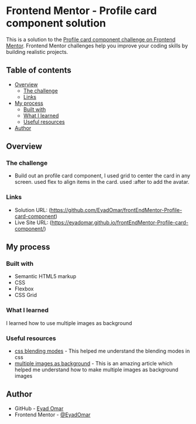 # Frontend Mentor - Profile card component solution

This is a solution to the [Profile card component challenge on Frontend Mentor](https://www.frontendmentor.io/challenges/profile-card-component-cfArpWshJ). Frontend Mentor challenges help you improve your coding skills by building realistic projects.

## Table of contents

- [Overview](#overview)
  - [The challenge](#the-challenge)
  - [Links](#links)
- [My process](#my-process)
  - [Built with](#built-with)
  - [What I learned](#what-i-learned)
  - [Useful resources](#useful-resources)
- [Author](#author)

## Overview

### The challenge

- Build out an profile card component, I used grid to center the card in any screen. used flex to align items in the card. used :after to add the avatar.

### Links

- Solution URL: (https://github.com/EyadOmar/frontEndMentor-Profile-card-component)
- Live Site URL: (https://eyadomar.github.io/frontEndMentor-Profile-card-component/)

## My process

### Built with

- Semantic HTML5 markup
- CSS
- Flexbox
- CSS Grid

### What I learned

I learned how to use multiple images as background

### Useful resources

- [css blending modes](https://alligator.io/css/exploring-blend-modes/) - This helped me understand the blending modes in css
- [multiple images as background](https://www.geeksforgeeks.org/how-to-set-multiple-background-images-using-css/) - This is an amazing article which helped me understand how to make multiple images as background images

## Author

- GitHub - [Eyad Omar](https://github.com/EyadOmar)
- Frontend Mentor - [@EyadOmar](https://www.frontendmentor.io/profile/EyadOmar)
